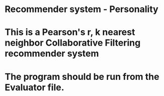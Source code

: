 # Recommender system - Personality

# This is a Pearson's r, k nearest neighbor Collaborative Filtering recommender system
# The program should be run from the Evaluator file.
